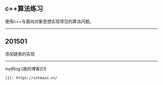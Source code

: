 ## c++算法练习 ##
使用c++与面向对象思想实现常见的算法问题。


----------

## 201501 ##
添加链表的实现


----------


myBlog:[我的博客][1]

    [1]: https://intmain.cn/

